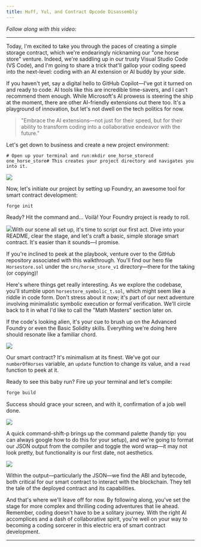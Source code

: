 ```yaml
---
title: Huff, Yul, and Contract Opcode Disassembly
---
```


_Follow along with this video:_

---

Today, I'm excited to take you through the paces of creating a simple storage contract, which we're endearingly nicknaming our "one horse store" venture. Indeed, we're saddling up in our trusty Visual Studio Code (VS Code), and I'm going to share a trick that'll gallop your coding speed into the next-level: coding with an AI extension or AI buddy by your side.

If you haven't yet, say a digital hello to GitHub Copilot—I've got it turned on and ready to code. AI tools like this are incredible time-savers, and I can't recommend them enough. While Microsoft's AI prowess is steering the ship at the moment, there are other AI-friendly extensions out there too. It's a playground of innovation, but let's not dwell on the tech politics for now.

> "Embrace the AI extensions—not just for their speed, but for their ability to transform coding into a collaborative endeavor with the future."

Let's get down to business and create a new project environment:

```
# Open up your terminal and run:mkdir one_horse_storecd one_horse_store# This creates your project directory and navigates you into it.
```

![](https://cdn.videotap.com/618/screenshots/4xk0alpmUeX5Q5g85Wng-134.4.png)

Now, let's initiate our project by setting up Foundry, an awesome tool for smart contract development:

```
forge init
```

Ready? Hit the command and... Voilà! Your Foundry project is ready to roll.

![](https://cdn.videotap.com/618/screenshots/lxxB0cs9eQo4oAnglwWL-158.4.png)With our scene all set up, it's time to script our first act. Dive into your README, clear the stage, and let's craft a basic, simple storage smart contract. It's easier than it sounds—I promise.

If you're inclined to peek at the playbook, venture over to the GitHub repository associated with this walkthrough. You'll find our hero file `Horsestore.sol` under the `src/horse_store_v1` directory—there for the taking (or copying)!

Here's where things get really interesting. As we explore the codebase, you'll stumble upon `horsestore_symbolic_t.sol`, which might seem like a riddle in code form. Don't stress about it now; it's part of our next adventure involving minimalistic symbolic execution or formal verification. We'll circle back to it in what I'd like to call the "Math Masters" section later on.

If the code's looking alien, it's your cue to brush up on the Advanced Foundry or even the Basic Solidity skills. Everything we're doing here should resonate like a familiar chord.

![](https://cdn.videotap.com/618/screenshots/vLrMPkPGuE8nuP01Nuon-182.4.png)

Our smart contract? It's minimalism at its finest. We've got our `numberOfHorses` variable, an `update` function to change its value, and a `read` function to peek at it.

Ready to see this baby run? Fire up your terminal and let's compile:

```bash
forge build
```

Success should grace your screen, and with it, confirmation of a job well done.

![](https://cdn.videotap.com/618/screenshots/IRScPR5Kx7OL2J90pzyW-211.2.png)

A quick command-shift-p brings up the command palette (handy tip: you can always google how to do this for your setup), and we're going to format our JSON output from the compiler and toggle the word wrap—it may not look pretty, but functionality is our first date, not aesthetics.

![](https://cdn.videotap.com/618/screenshots/ge99ueN4MYHHbzplAWRz-220.8.png)

Within the output—particularly the JSON—we find the ABI and bytecode, both critical for our smart contract to interact with the blockchain. They tell the tale of the deployed contract and its capabilities.

And that's where we'll leave off for now. By following along, you've set the stage for more complex and thrilling coding adventures that lie ahead. Remember, coding doesn't have to be a solitary journey. With the right AI accomplices and a dash of collaborative spirit, you're well on your way to becoming a coding sorcerer in this electric era of smart contract development.

---
